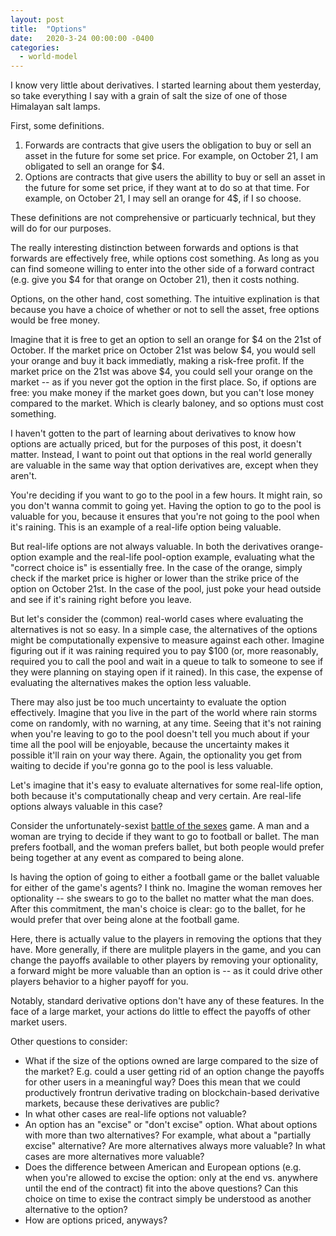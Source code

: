 ```yaml
---
layout: post
title:  "Options"
date:   2020-3-24 00:00:00 -0400
categories:
  - world-model
---
```


I know very little about derivatives. I started learning about them yesterday, so take everything I say with a grain of salt the size of one of those Himalayan salt lamps. 

First, some definitions. 

1. Forwards are contracts that give users the obligation to buy or sell an asset in the future for some set price. For example, on October 21, I am obligated to sell an orange for $4. 
2. Options are contracts that give users the abillity to buy or sell an asset in the future for some set price, if they want at to do so at that time. For example, on October 21, I may sell an orange for 4$, if I so choose. 

These definitions are not comprehensive or particuarly technical, but they will do for our purposes. 

The really interesting distinction between forwards and options is that forwards are effectively free, while options cost something. As long as you can find someone willing to enter into the other side of a forward contract (e.g. give you $4 for that orange on October 21), then it costs nothing. 

Options, on the other hand, cost something. The intuitive explination is that because you have a choice of whether or not to sell the asset, free options would be free money. 

Imagine that it is free to get an option to sell an orange for $4 on the 21st of October. If the market price on October 21st was below $4, you would sell your orange and buy it back immediatly, making a risk-free profit. If the market price on the 21st was above $4, you could sell your orange on the market -- as if you never got the option in the first place. So, if options are free: you make money if the market goes down, but you can't lose money compared to the market. Which is clearly baloney, and so options must cost something. 

I haven't gotten to the part of learning about derivatives to know how options are actually priced, but for the purposes of this post, it doesn't matter. Instead, I want to point out that options in the real world generally are valuable in the same way that option derivatives are, except when they aren't.

You're deciding if you want to go to the pool in a few hours. It might rain, so you don't wanna commit to going yet. Having the option to go to the pool is valuable for you, because it ensures that you're not going to the pool when it's raining. This is an example of a real-life option being valuable. 

But real-life options are not always valuable. In both the derivatives orange-option example and the real-life pool-option example, evaluating what the "correct choice is" is essentially free. In the case of the orange, simply check if the market price is higher or lower than the strike price of the option on October 21st. In the case of the pool, just poke your head outside and see if it's raining right before you leave.

But let's consider the (common) real-world cases where evaluating the alternatives is not so easy. In a simple case, the alternatives of the options might be computationally expensive to measure against each other. Imagine figuring out if it was raining required you to pay $100 (or, more reasonably, required you to call the pool and wait in a queue to talk to someone to see if they were planning on staying open if it rained). In this case, the expense of evaluating the alternatives makes the option less valuable. 

There may also just be too much uncertainty to evaluate the option effectively. Imagine that you live in the part of the world where rain storms come on randomly, with no warning, at any time. Seeing that it's not raining when you're leaving to go to the pool doesn't tell you much about if your time all the pool will be enjoyable, because the uncertainty makes it possible it'll rain on your way there. Again, the optionality you get from waiting to decide if you're gonna go to the pool is less valuable.

Let's imagine that it's easy to evaluate alternatives for some real-life option, both because it's computationally cheap and very certain. Are real-life options always valuable in this case?

Consider the unfortunately-sexist [battle of the sexes](https://en.wikipedia.org/wiki/Battle_of_the_sexes_(game_theory)) game. A man and a woman are trying to decide if they want to go to football or ballet. The man prefers football, and the woman prefers ballet, but both people would prefer being together at any event as compared to being alone. 

Is having the option of going to either a football game or the ballet valuable for either of the game's agents? I think no. Imagine the woman removes her optionality -- she swears to go to the ballet no matter what the man does. After this commitment, the man's choice is clear: go to the ballet, for he would prefer that over being alone at the football game. 

Here, there is actually value to the players in removing the options that they have. More generally, if there are mulitple players in the game, and you can change the payoffs available to other players by removing your optionality, a forward might be more valuable than an option is -- as it could drive other players behavior to a higher payoff for you. 

Notably, standard derivative options don't have any of these features. In the face of a large market, your actions do little to effect the payoffs of other market users. 


Other questions to consider:
- What if the size of the options owned are large compared to the size of the market? E.g. could a user getting rid of an option change the payoffs for other users in a meaningful way? Does this mean that we could productively frontrun derivative trading on blockchain-based derivative markets, because these derivatives are public? 
- In what other cases are real-life options not valuable?
- An option has an "excise" or "don't excise" option. What about options with more than two alternatives? For example, what about a "partially excise" alternative? Are more alternatives always more valuable? In what cases are more alternatives more valuable? 
- Does the difference between American and European options (e.g. when you're allowed to excise the option: only at the end vs. anywhere until the end of the contract) fit into the above questions? Can this choice on time to exise the contract simply be understood as another alternative to the option? 
- How are options priced, anyways?
